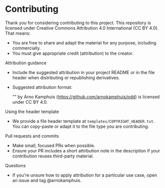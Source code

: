 # Contributing

Thank you for considering contributing to this project. This repository is licensed under Creative Commons Attribution 4.0 International (CC BY 4.0). That means:

- You are free to share and adapt the material for any purpose, including commercially.
- You must give appropriate credit (attribution) to the creator.

Attribution guidance
- Include the suggested attribution in your project README or in the file header when distributing or republishing derivatives.
- Suggested attribution format:

  "<Project or file name>" by Arno Kamphuis (https://github.com/arnokamphuis/pdd) is licensed under CC BY 4.0.

Using the header template
- We provide a file header template at `templates/COPYRIGHT_HEADER.txt`. You can copy-paste or adapt it to the file type you are contributing.

Pull requests and commits
- Make small, focused PRs when possible.
- Ensure your PR includes a short attribution note in the description if your contribution reuses third-party material.

Questions
- If you're unsure how to apply attribution for a particular use case, open an issue and tag @arnokamphuis.
